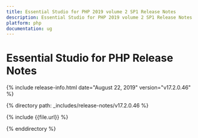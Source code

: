 ```yaml
---
title: Essential Studio for PHP 2019 volume 2 SP1 Release Notes  
description: Essential Studio for PHP 2019 volume 2 SP1 Release Notes  
platform: php
documentation: ug
---
```


# Essential Studio for PHP  Release Notes  

{% include release-info.html date="August 22, 2019"  version="v17.2.0.46" %} 


{% directory path: _includes/release-notes/v17.2.0.46 %}

{% include {{file.url}} %}

{% enddirectory %}
